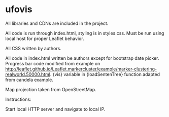 # ufovis

All libraries and CDNs are included in the project. 

All code is run through index.html, styling is in styles.css. Must be run using local host for proper Leaflet behavior.

All CSS written by authors.

All code in index.html written be authors except for bootstrap date picker. Progress bar code modified from example on http://leaflet.github.io/Leaflet.markercluster/example/marker-clustering-realworld.50000.html. {vis} variable in {loadSentenTree} function adapted from candela example.

Map projection taken from OpenStreetMap.

Instructions:

Start local HTTP server and navigate to local IP.

